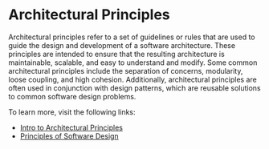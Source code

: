 # Architectural Principles

Architectural principles refer to a set of guidelines or rules that are used to guide the design and development of a software architecture. These principles are intended to ensure that the resulting architecture is maintainable, scalable, and easy to understand and modify. Some common architectural principles include the separation of concerns, modularity, loose coupling, and high cohesion. Additionally, architectural principles are often used in conjunction with design patterns, which are reusable solutions to common software design problems.

To learn more, visit the following links:

- [Intro to Architectural Principles](https://learn.microsoft.com/en-us/dotnet/architecture/modern-web-apps-azure/architectural-principles)
- [Principles of Software Design](https://www.youtube.com/watch?v=TO9igqkPtfc)